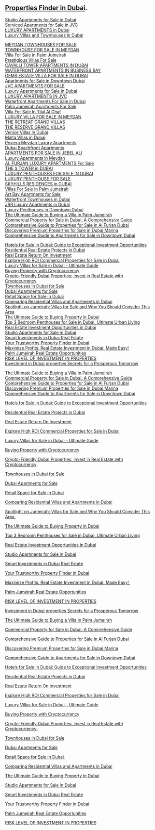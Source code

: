 [Properties   Finder in Dubai](https://aloud-properties.com/).    
--
[Studio Apartments for Sale in Dubai](https://aloud-properties.com/studio-apartments-for-sale-in-dubai/)    
[Serviced Apartments for Sale in JVC](https://aloud-properties.com/property/serviced-apartments-for-sale-in-jvc/)    
[LUXURY APARTMENTS in Dubai](https://aloud-properties.com/luxury-apartments/)   
[Luxury Villas and Townhouses in Dubai](https://aloud-properties.com/luxury-villas-and-townhouses/)

[MEYDAN TOWNHOUSES FOR SALE](https://aloud-properties.com/property/meydan-townhouses-for-sale/)    
[TOWNHOUSE FOR SALE IN MEYDAN](https://aloud-properties.com/property/townhouse-for-sale-in-meydan/)    
[Villa For Sale in Palm Jumeirah](https://aloud-properties.com/property/villa-for-sale-in-palm-jumeirah/)    
[Prestigious Villas For Sale](https://aloud-properties.com/property/prestigious-villas-for-sale/)    
[CAVALLI TOWER APARTMENTS IN DUBAI](https://aloud-properties.com/property/cavalli-tower-apartments-in-dubai/)    
[WATERFRONT APARTMENTS IN BUSINESS BAY](https://aloud-properties.com/property/waterfront-apartments-in-business-bay/)    
[GEMS ESTATE VILLA FOR SALE IN DUBAI](https://aloud-properties.com/property/gems-estate-villa-for-sale-in-dubai/)    
[Apartments for Sale in Downtown Dubai](https://aloud-properties.com/property/apartments-for-sale-in-downtown-dubai/)    
[JVC APARTMENTS FOR SALE](https://aloud-properties.com/property/jvc-apartments-for-sale/)    
[Luxury Apartments for Sale in Dubai](https://aloud-properties.com/property/luxury-apartments-for-sale-in-dubai/)    
[LUXURY APARTMENTS IN JVC](https://aloud-properties.com/property/luxury-apartments-in-jvc/)    
[Waterfront Apartments For Sale in Dubai](https://aloud-properties.com/property/waterfront-apartments-for-sale-in-dubai/)    
[Palm Jumeirah Apartments For Sale](https://aloud-properties.com/property/palm-jumeirah-apartments-for-sale/)    
[Villa For Sale In Tilal Al Ghaf](https://aloud-properties.com/property/villa-for-sale-in-tilal-al-ghaf/)    
[LUXURY VILLA FOR SALE IN MEYDAN](https://aloud-properties.com/property/luxury-villa-for-sale-in-meydan/)    
[THE RETREAT GRAND VILLAS](https://aloud-properties.com/property/the-retreat-grand-villas/)    
[THE RESERVE GRAND VILLAS](https://aloud-properties.com/property/the-reserve-grand-villas/)    
[Venice Villas In Dubai](https://aloud-properties.com/property/venice-villas-in-dubai/)    
[Malta Villas in Dubai](https://aloud-properties.com/property/malta-villas-in-dubai/)    
[Reviera Meydan Luxury Apartments](https://aloud-properties.com/property/reviera-meydan-luxury-apartments/)    
[Dubai Beachfront Apartments](https://aloud-properties.com/property/dubai-beachfront-apartments/)    
[APARTMENTS FOR SALE IN JEBEL ALI](https://aloud-properties.com/property/apartments-for-sale-in-jebel-ali/)    
[Luxury Apartments in Meydan](https://aloud-properties.com/property/luxury-apartments-in-meydan/)    
[AL FURJAN LUXURY APARTMENTS For Sale](https://aloud-properties.com/property/al-furjan-luxury-apartments/)    
[THE S TOWER in DUBAI](https://aloud-properties.com/property/the-s-tower-in-dubai/)    
[LUXURY PENTHOUSES FOR SALE IN DUBAI](https://aloud-properties.com/property/luxury-penthouses-for-sale-in-dubai/)    
[LUXURY PENTHOUSE FOR SALE](https://aloud-properties.com/property/luxury-penthouse-for-sale/)    
[SKYHILLS RESIDENCES in DUBAI](https://aloud-properties.com/property/skyhills-residences-in-dubai/)    
[Villas For Sale in Palm Jumeirah](https://aloud-properties.com/property/villas-for-sale-in-palm-jumeirah/)    
[Art Bay Apartments for Sale](https://aloud-properties.com/property/art-bay-apartments-for-sale/)    
[Waterfront Townhouses in Dubai](https://aloud-properties.com/property/waterfront-townhouses-in-dubai/)    
[JBR Luxury Apartments in Dubai](https://aloud-properties.com/property/jbr-luxury-apartments-in-dubai/)    
[Luxury Penthouses in Downtown Dubai](https://aloud-properties.com/property/luxury-penthouses-in-downtown-dubai/)    
[The Ultimate Guide to Buying a Villa in Palm Jumeirah](https://aloud-properties.com/ultimate-guide-to-buying-a-villa-in-palm-jumeirah/)                                                 
[Commercial Property for Sale in Dubai: A Comprehensive Guide](https://aloud-properties.com/commercial-property-for-sale-in-dubai-a-comprehensive-guide/)                                                  
[Comprehensive Guide to Properties for Sale in Al Furjan Dubai](https://aloud-properties.com/comprehensive-guide-to-properties-for-sale-in-al-furjan-dubai/)                                                  
[Discovering Premium Properties for Sale in Dubai Marina](https://aloud-properties.com/properties-for-sale-in-dubai-marina/)                                                 
[Comprehensive Guide to Apartments for Sale in Downtown Dubai](https://aloud-properties.com/comprehensive-guide-to-apartments-for-sale-in-downtown-dubai/) 

[Hotels for Sale in Dubai: Guide to Exceptional Investment Opportunities](https://aloud-properties.com/hotels-for-sale-in-dubai-guide-to-exceptional-investment-opportunities/)                                                  
[Residential Real Estate Projects in Dubai](https://aloud-properties.com/residential-real-estate-projects-in-dubai/)                                                  
[Real Estate Return On Investment](https://aloud-properties.com/real-estate-return-on-investment/)                                                  
[Explore High ROI Commercial Properties for Sale in Dubai](https://aloud-properties.com/commercial-properties-for-sale-in-dubai/)                                                 
[Luxury Villas for Sale in Dubai - Ultimate Guide](https://aloud-properties.com/luxury-villas-in-dubai-for-sale/)                                                  
[Buying Property with Cryptocurrency](https://aloud-properties.com/buying-property-with-cryptocurrency/)                                                  
[Crypto-Friendly Dubai Properties: Invest in Real Estate with Cryptocurrency](https://aloud-properties.com/crypto-friendly-dubai-properties/ )                                                
[Townhouses in Dubai for Sale](https://aloud-properties.com/townhouses-in-dubai-for-sale/)                                                  
[Dubai Apartments for Sale](https://aloud-properties.com/dubai-apartments-for-sale/)                                                  
[Retail Space for Sale in Dubai](https://aloud-properties.com/retail-space-for-sale-in-dubai/)                                                  
[Comparing Residential Villas and Apartments in Dubai](https://aloud-properties.com/comparing-residential-villas-and-apartments-in-dubai/)                                                
[Spotlight on Jumeirah: Villas for Sale and Why You Should Consider This Area](https://aloud-properties.com/spotlight-on-jumeirah-villas-for-sale-and-why-you-should-consider-this-area/)                                                  
[The Ultimate Guide to Buying Property in Dubai](https://aloud-properties.com/the-ultimate-guide-to-buying-property-in-dubai/)                                                
[Top 3 Bedroom Penthouses for Sale in Dubai: Ultimate Urban Living](https://aloud-properties.com/top-3-bedroom-penthouses-for-sale-in-dubai-ultimate-urban-living/)                                                  
[Real Estate Investment Opportunities in Dubai](https://aloud-properties.com/real-estate-investment-opportunities-in-dubai/)                                                 
[Studio Apartments for Sale in Dubai](https://aloud-properties.com/studio-apartments-for-sale-in-dubai/)                                                  
[Smart Investments in Dubai Real Estate](https://aloud-properties.com/smart-investments-in-dubai-real-estate/)                                                  
[Your Trustworthy Property Finder in Dubai](https://aloud-properties.com/your-trustworthy-property-finder-in-dubai/)                                                  
[Maximize Profits: Real Estate Investment in Dubai, Made Easy!](https://aloud-properties.com/real-estate-investment-in-dubai/)                                                 
[Palm Jumeirah Real Estate Opportunities](https://aloud-properties.com/palm-jumeirah-real-estate-opportunities/)                                                  
[RISK LEVEL OF INVESTMENT IN PROPERTIES](https://aloud-properties.com/risk-level-of-investment-in-properties/)                                                  
[Investment in Dubai properties Secrets for a Prosperous Tomorrow](https://aloud-properties.com/investment-in-dubai-properties/) 

[The Ultimate Guide to Buying a Villa in Palm Jumeirah](https://aloud-properties.com/ultimate-guide-to-buying-a-villa-in-palm-jumeirah/)        
[Commercial Property for Sale in Dubai: A Comprehensive Guide](https://aloud-properties.com/commercial-property-for-sale-in-dubai-a-comprehensive-guide/)        
[Comprehensive Guide to Properties for Sale in Al Furjan Dubai](https://aloud-properties.com/comprehensive-guide-to-properties-for-sale-in-al-furjan-dubai/)        
[Discovering Premium Properties for Sale in Dubai Marina](https://aloud-properties.com/properties-for-sale-in-dubai-marina/)        
[Comprehensive Guide to Apartments for Sale in Downtown Dubai](https://aloud-properties.com/comprehensive-guide-to-apartments-for-sale-in-downtown-dubai/)  

[Hotels for Sale in Dubai: Guide to Exceptional Investment Opportunities](https://aloud-properties.com/hotels-for-sale-in-dubai-guide-to-exceptional-investment-opportunities/)   

[Residential Real Estate Projects in Dubai](https://aloud-properties.com/residential-real-estate-projects-in-dubai/ )   

[Real Estate Return On Investment](https://aloud-properties.com/real-estate-return-on-investment/) 

[Explore High ROI Commercial Properties for Sale in Dubai](https://aloud-properties.com/commercial-properties-for-sale-in-dubai/)   

[Luxury Villas for Sale in Dubai - Ultimate Guide](https://aloud-properties.com/luxury-villas-in-dubai-for-sale/)   

[Buying Property with Cryptocurrency](https://aloud-properties.com/buying-property-with-cryptocurrency/)    

[Crypto-Friendly Dubai Properties: Invest in Real Estate with Cryptocurrency](https://aloud-properties.com/crypto-friendly-dubai-properties/)  

[Townhouses in Dubai for Sale](https://aloud-properties.com/townhouses-in-dubai-for-sale/ )      

[Dubai Apartments for Sale](https://aloud-properties.com/dubai-apartments-for-sale/ )    

[Retail Space for Sale in Dubai](https://aloud-properties.com/retail-space-for-sale-in-dubai/)  

[Comparing Residential Villas and Apartments in Dubai](https://aloud-properties.com/comparing-residential-villas-and-apartments-in-dubai/) 

[Spotlight on Jumeirah: Villas for Sale and Why You Should Consider This Area ](https://aloud-properties.com/spotlight-on-jumeirah-villas-for-sale-and-why-you-should-consider-this-area/)   

[The Ultimate Guide to Buying Property in Dubai](https://aloud-properties.com/the-ultimate-guide-to-buying-property-in-dubai/)      

[Top 3 Bedroom Penthouses for Sale in Dubai: Ultimate Urban Living](https://aloud-properties.com/top-3-bedroom-penthouses-for-sale-in-dubai-ultimate-urban-living/)    

[Real Estate Investment Opportunities in Dubai](https://aloud-properties.com/real-estate-investment-opportunities-in-dubai/)      

[Studio Apartments for Sale in Dubai](https://aloud-properties.com/studio-apartments-for-sale-in-dubai/ )   

[Smart Investments in Dubai Real Estate](https://aloud-properties.com/smart-investments-in-dubai-real-estate/)   

[Your Trustworthy Property Finder in Dubai](https://aloud-properties.com/your-trustworthy-property-finder-in-dubai/)  

[Maximize Profits: Real Estate Investment in Dubai, Made Easy! ](https://aloud-properties.com/real-estate-investment-in-dubai/)    

[Palm Jumeirah Real Estate Opportunities](https://aloud-properties.com/palm-jumeirah-real-estate-opportunities/)      

[RISK LEVEL OF INVESTMENT IN PROPERTIES](https://aloud-properties.com/risk-level-of-investment-in-properties/)    

[Investment in Dubai properties Secrets for a Prosperous Tomorrow](https://aloud-properties.com/investment-in-dubai-properties/)     

[The Ultimate Guide to Buying a Villa in Palm Jumeirah](https://aloud-properties.com/ultimate-guide-to-buying-a-villa-in-palm-jumeirah/)     

[Commercial Property for Sale in Dubai: A Comprehensive Guide](https://aloud-properties.com/commercial-property-for-sale-in-dubai-a-comprehensive-guide/)    

[Comprehensive Guide to Properties for Sale in Al Furjan Dubai](https://aloud-properties.com/comprehensive-guide-to-properties-for-sale-in-al-furjan-dubai/)     

[Discovering Premium Properties for Sale in Dubai Marina](https://aloud-properties.com/properties-for-sale-in-dubai-marina/)    

[Comprehensive Guide to Apartments for Sale in Downtown Dubai](https://aloud-properties.com/comprehensive-guide-to-apartments-for-sale-in-downtown-dubai/)    

[Hotels for Sale in Dubai: Guide to Exceptional Investment Opportunities](https://aloud-properties.com/hotels-for-sale-in-dubai-guide-to-exceptional-investment-opportunities/)        

[Residential Real Estate Projects in Dubai](https://aloud-properties.com/residential-real-estate-projects-in-dubai/ )       

[Real Estate Return On Investment](https://aloud-properties.com/real-estate-return-on-investment/ )       

[Explore High ROI Commercial Properties for Sale in Dubai](https://aloud-properties.com/commercial-properties-for-sale-in-dubai/)     

[Luxury Villas for Sale in Dubai - Ultimate Guide](https://aloud-properties.com/luxury-villas-in-dubai-for-sale/)  

[Buying Property with Cryptocurrency](https://aloud-properties.com/buying-property-with-cryptocurrency/)   

[Crypto-Friendly Dubai Properties: Invest in Real Estate with Cryptocurrency ](https://aloud-properties.com/crypto-friendly-dubai-properties/)  

[Townhouses in Dubai for Sale](https://aloud-properties.com/townhouses-in-dubai-for-sale/ )    

[Dubai Apartments for Sale](https://aloud-properties.com/dubai-apartments-for-sale/ )      

[Retail Space for Sale in Dubai ](https://aloud-properties.com/retail-space-for-sale-in-dubai/ )    

[Comparing Residential Villas and Apartments in Dubai](https://aloud-properties.com/comparing-residential-villas-and-apartments-in-dubai/)  

[The Ultimate Guide to Buying Property in Dubai](https://aloud-properties.com/the-ultimate-guide-to-buying-property-in-dubai/ )    

[Studio Apartments for Sale in Dubai]( https://aloud-properties.com/studio-apartments-for-sale-in-dubai/ )        

[Smart Investments in Dubai Real Estate](https://aloud-properties.com/smart-investments-in-dubai-real-estate/)  

[Your Trustworthy Property Finder in Dubai ](https://aloud-properties.com/your-trustworthy-property-finder-in-dubai/) 

[Palm Jumeirah Real Estate Opportunities](https://aloud-properties.com/palm-jumeirah-real-estate-opportunities/ ) 

[RISK LEVEL OF INVESTMENT IN PROPERTIES](https://aloud-properties.com/risk-level-of-investment-in-properties/)        
